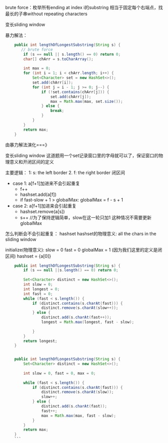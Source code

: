 
brute force：枚举所有ending at index i的substring
相当于固定每个右端点，找最长的子串without repeating characters

变长sliding window

暴力解法：

```java
    public int lengthOfLongestSubstring(String s) {
       // brute force
        if (s == null || s.length() == 0) return 0;
        char[] chArr = s.toCharArray();
        
        int max = 0;
        for (int i = 1; i < chArr.length; i++) {
            Set<Character> set = new HashSet<>();
            set.add(chArr[i]);
            for (int j = i - 1; j >= 0; j--) {
                if (!set.contains(chArr[j])) {
                    set.add(chArr[j]);
                    max = Math.max(max, set.size());
                } else {
                    break;
                }
            }
        }
        return max;
    }
```

由暴力解法演化===》




变长sliding window
这道题用一个set记录窗口里的字母就可以了，保证窗口的物理意义和开闭区间的定义

主要逻辑：
1:  s: the left border
2. f: the right border  闭区间

- case 1: a[f+1]加进来不会引起重复 
   -   f++
   -   hashset.add(a[f])
   -   if fast-slow + 1 > globalMax:   globalMax = f - s + 1
- case 2: a[f+1]加进来会引起重复 
  - hashset.remove(a[s]) 
  -  s++  //为了保持逻辑简单，slow在这一轮只加1
    这种情况不需要更新globalMax

怎么判断会不会引起重复： hashset
hashset的物理意义: all the chars in the sliding window

initialize(物理意义):  slow = 0  fast = 0  globalMax = 1 (因为我们这里的定义是闭区间)  hashset = {a[0]}


```java
    public int lengthOfLongestSubstring(String s) {
        if (s == null ||s.length() == 0) return 0;
        
        Set<Character> distinct = new HashSet<>();
        int slow = 0;
        int longest = 0;
        int fast = 0;
        while (fast < s.length()) {  
            if (distinct.contains(s.charAt(fast))) {
                distinct.remove(s.charAt(slow++));
            } else {
                distinct.add(s.charAt(fast++));
                longest = Math.max(longest, fast - slow);
               
            }
        }
        return longest;
    }


    public int lengthOfLongestSubstring(String s) {
        Set<Character> distinct = new HashSet<>();
        
        int slow = 0, fast = 0, max = 0;
        
        while (fast < s.length()) {
            if (distinct.contains(s.charAt(fast))) {
                distinct.remove(s.charAt(slow));
                slow++;
            } else {
                distinct.add(s.charAt(fast));
                fast++;
                max = Math.max(max, fast - slow);
            }
        }
        return max;
    }
    ```